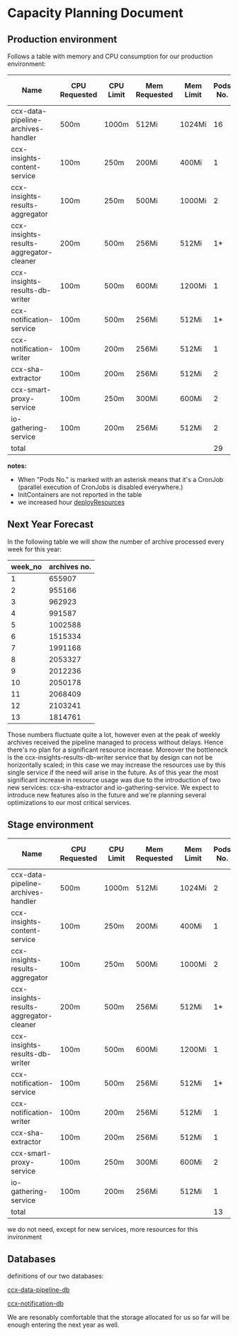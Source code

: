 # Capacity Planning Document

## Production environment 

Follows a table with memory and CPU consumption for our production environment:


| Name                                    | CPU Requested | CPU Limit | Mem Requested | Mem Limit | Pods No. | CPU Req. Tot. | CPU Lim. Tot. | Meme Req. Tot. | Mem Lim. Tot. |
|-----------------------------------------|---------------|-----------|---------------|-----------|----------|---------------|---------------|----------------|---------------|
| ccx-data-pipeline-archives-handler      | 500m          | 1000m     | 512Mi         | 1024Mi    | 16       | 8000m         | 16000m        | 8192Mi         | 16384Mi       |
| ccx-insights-content-service            | 100m          | 250m      | 200Mi         | 400Mi     | 1        | 100m          | 250m          | 200Mi          | 400Mi         |
| ccx-insights-results-aggregator         | 100m          | 250m      | 500Mi         | 1000Mi    | 2        | 200m          | 500m          | 1000Mi         | 2000Mi        |
| ccx-insights-results-aggregator-cleaner | 200m          | 500m      | 256Mi         | 512Mi     | 1*       | 200m          | 500m          | 256Mi          | 512Mi         |
| ccx-insights-results-db-writer          | 100m          | 500m      | 600Mi         | 1200Mi    | 1        | 100m          | 500m          | 1200Mi         | 2400Mi        |
| ccx-notification-service                | 100m          | 500m      | 256Mi         | 512Mi     | 1*       | 100m          | 500m          | 256Mi          | 512Mi         |
| ccx-notification-writer                 | 100m          | 200m      | 256Mi         | 512Mi     | 1        | 100m          | 200m          | 256Mi          | 512Mi         |
| ccx-sha-extractor                       | 100m          | 200m      | 256Mi         | 512Mi     | 2        | 200m          | 400m          | 512Mi          | 1024Mi        |
| ccx-smart-proxy-service                 | 100m          | 250m      | 300Mi         | 600Mi     | 2        | 200m          | 500m          | 600Mi          | 1200Mi        |
| io-gathering-service                    | 100m          | 200m      | 256Mi         | 512Mi     | 2        | 200m          | 400m          | 512Mi          | 1024Mi        |
| total                                   |               |           |               |           | 29       | 9400m         | 19750m        | 12984Mi        | 25968Mi       |
**notes:**

* When "Pods No." is marked with an asterisk means that it's a CronJob 
(parallel execution of CronJobs is disabled everywhere.) 
* InitContainers are not reported in the table
* we increased hour [deployResources](https://gitlab.cee.redhat.com/service/app-interface/-/blob/master/data/services/insights/ccx-data-pipeline/deploy.yml#L17)

## Next Year Forecast

In the following table we will show the number of archive processed every week for this 
year:

| week_no | archives no. |
|---------|--------------|
| 1       | 655907       |
| 2       | 955166       |
| 3       | 962923       |
| 4       | 991587       |
| 5       | 1002588      |
| 6       | 1515334      |
| 7       | 1991168      |
| 8       | 2053327      |
| 9       | 2012236      |
| 10      | 2050178      |
| 11      | 2068409      |
| 12      | 2103241      |
| 13      | 1814761      |

Those numbers fluctuate quite a lot, however even at the peak of weekly archives 
received the pipeline managed to process without delays. Hence there's no plan 
for a significant resource increase. Moreover the bottleneck is the
ccx-insights-results-db-writer service that by design can not be horizontally scaled;
in this case we may increase the resources use by this single service if the need 
will arise in the future. As of this year the most significant increase in resource
usage was due to the introduction of two new services: ccx-sha-extractor and
io-gathering-service. We expect to introduce new features also in the future and
we're planning several optimizations to our most critical services.

## Stage environment 

| Name                                    | CPU Requested | CPU Limit | Mem Requested | Mem Limit | Pods No. | CPU Req. Tot. | CPU Lim. Tot. | Meme Req. Tot. | Mem Lim. Tot. |
|-----------------------------------------|---------------|-----------|---------------|-----------|----------|---------------|---------------|----------------|---------------|
| ccx-data-pipeline-archives-handler      | 500m          | 1000m     | 512Mi         | 1024Mi    | 2        | 1000m         | 2000m         | 1024Mi         | 2048Mi        |
| ccx-insights-content-service            | 100m          | 250m      | 200Mi         | 400Mi     | 1        | 100m          | 250m          | 200Mi          | 400Mi         |
| ccx-insights-results-aggregator         | 100m          | 250m      | 500Mi         | 1000Mi    | 2        | 200m          | 500m          | 1000Mi         | 2000Mi        |
| ccx-insights-results-aggregator-cleaner | 200m          | 500m      | 256Mi         | 512Mi     | 1*       | 200m          | 500m          | 256Mi          | 512Mi         |
| ccx-insights-results-db-writer          | 100m          | 500m      | 600Mi         | 1200Mi    | 1        | 100m          | 500m          | 1200Mi         | 2400Mi        |
| ccx-notification-service                | 100m          | 500m      | 256Mi         | 512Mi     | 1*       | 100m          | 500m          | 256Mi          | 512Mi         |
| ccx-notification-writer                 | 100m          | 200m      | 256Mi         | 512Mi     | 1        | 100m          | 200m          | 256Mi          | 512Mi         |
| ccx-sha-extractor                       | 100m          | 200m      | 256Mi         | 512Mi     | 1        | 100m          | 200m          | 256Mi          | 512Mi         |
| ccx-smart-proxy-service                 | 100m          | 250m      | 300Mi         | 600Mi     | 2        | 200m          | 500m          | 600Mi          | 1200Mi        |
| io-gathering-service                    | 100m          | 200m      | 256Mi         | 512Mi     | 1        | 100m          | 200m          | 256Mi          | 512Mi         |
| total                                   |               |           |               |           | 13       | 2200m         | 5350m         | 5304Mi         | 10608Mi       |

we do not need, except for new services, more resources for this invironment

## Databases

definitions of our two databases:

[ccx-data-pipeline-db](https://gitlab.cee.redhat.com/service/app-interface/-/blob/master/resources/terraform/resources/insights/production/rds/postgres11-rds-1.yml)

[ccx-notification-db](https://gitlab.cee.redhat.com/service/app-interface/-/blob/master/resources/terraform/resources/insights/production/rds/ccx-pg11-rds.yml)

We are resonably comfortable that the storage allocated for us so far will be enough
entering the next year as well.


